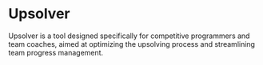 # Upsolver
Upsolver is a tool designed specifically for competitive programmers and team coaches, aimed at optimizing the upsolving process and streamlining team progress management.
